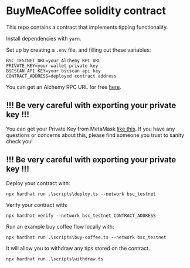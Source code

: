 # BuyMeACoffee solidity contract

This repo contains a contract that implements tipping functionality.

Install dependencies with `yarn`.

Set up by creating a `.env` file, and filling out these variables:

```
BSC_TESTNET_URL=your Alchemy RPC URL
PRIVATE_KEY=your wallet private key
BSCSCAN_API_KEY=your bscscan api key
CONTRACT_ADDRESS=deployed contract address
```

You can get an Alchemy RPC URL for free [here](https://dashboard.alchemy.com/).

## !!! Be very careful with exporting your private key !!!

You can get your Private Key from MetaMask [like this](https://metamask.zendesk.com/hc/en-us/articles/360015289632-How-to-Export-an-Account-Private-Key).
If you have any questions or concerns about this, please find someone you trust to sanity check you! 

## !!! Be very careful with exporting your private key !!!

Deploy your contract with:

```
npx hardhat run .\scripts\deploy.ts --network bsc_testnet
```
Verify your contract with:
```
npx hardhat verify --network bsc_testnet CONTRACT_ADDRESS
```

Run an example buy coffee flow locally with:

```
npx hardhat run .\scripts\buy-coffee.ts --network bsc_testnet
```
It will allow you to withdraw any tips stored on the contract.
```
npx hardhat run .\scripts\withdraw.ts
```


